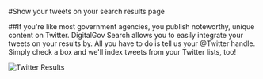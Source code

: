 #Show your tweets on your search results page

##If you're like most government agencies, you publish noteworthy, unique content on Twitter. DigitalGov Search allows you to easily integrate your tweets on your results by. All you have to do is tell us your @Twitter handle. Simply check a box and we'll index tweets from your Twitter lists, too!

![Twitter Results](http://f22818b4dfc10241d8a3-f1564c64756a8cfee25b6b19953b1d23.r31.cf2.rackcdn.com/add_twitter.png "Add Twitter Results")